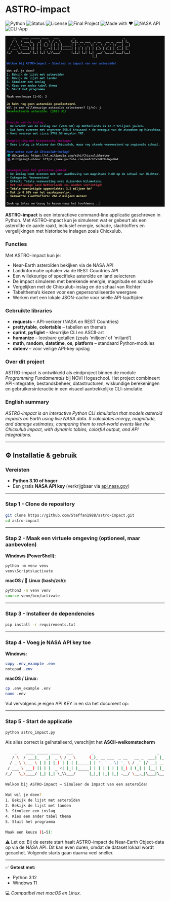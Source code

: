 # ASTRO-impact
![Python](https://img.shields.io/badge/python-3.10%2B-blue)
![Status](https://img.shields.io/badge/status-active-success)
![License](https://img.shields.io/badge/license-MIT-green)
![Final Project](https://img.shields.io/badge/NOVI-Final%20Project-orange)
![Made with ❤️](https://img.shields.io/badge/Made%20with-❤️-red)
![NASA API](https://img.shields.io/badge/API-NASA-blue)
![CLI-App](https://img.shields.io/badge/Interface-CLI-green)

![ASTRO-impact demo](images/demo-impact.png)

**ASTRO-impact** is een interactieve command-line applicatie geschreven in Python.
Met ASTRO-impact kun je simuleren wat er gebeurt als een asteroïde de aarde raakt, inclusief energie, schade, slachtoffers en vergelijkingen met historische inslagen zoals Chicxulub.

### Functies

Met ASTRO-impact kun je:

* Near-Earth asteroïden bekijken via de NASA API
* Landinformatie ophalen via de REST Countries API
* Een willekeurige of specifieke asteroïde en land selecteren
* De impact simuleren met berekende energie, magnitude en schade
* Vergelijken met de Chicxulub-inslag en de schaal van Richter
* Tabelthema’s kiezen voor een gepersonaliseerde weergave
* Werken met een lokale JSON-cache voor snelle API-laadtijden

### Gebruikte libraries

* **requests** – API-verkeer (NASA en REST Countries)
* **prettytable**, **colortable** – tabellen en thema’s
* **cprint**, **pyfiglet** – kleurrijke CLI en ASCII-art
* **humanize** – leesbare getallen (zoals ‘miljoen’ of ‘miljard’)
* **math**, **random**, **datetime**, **os**, **platform** – standaard Python-modules
* **dotenv** – voor veilige API-key opslag

### Over dit project

ASTRO-impact is ontwikkeld als eindproject binnen de module *Programming Fundamentals* bij NOVI Hogeschool.
Het project combineert API-integratie, bestandsbeheer, datastructuren, wiskundige berekeningen en gebruikersinteractie in een visueel aantrekkelijke CLI-simulatie.

### English summary

*ASTRO-impact is an interactive Python CLI simulation that models asteroid impacts on Earth using live NASA data. It calculates energy, magnitude, and damage estimates, comparing them to real-world events like the Chicxulub impact, with dynamic tables, colorful output, and API integrations.*

---

## ⚙️ Installatie & gebruik

### Vereisten

* **Python 3.10 of hoger**
* Een gratis **NASA API key** (verkrijgbaar via [api.nasa.gov](https://api.nasa.gov))

---

### Stap 1 - Clone de repository

```bash
git clone https://github.com/Steffan1988/astro-impact.git
cd astro-impact
```

---

### Stap 2 - Maak een virtuele omgeving (optioneel, maar aanbevolen)

**Windows (PowerShell):**

```powershell
python -m venv venv
venv\Scripts\activate
```

**macOS / 🐧 Linux (bash/zsh):**

```bash
python3 -m venv venv
source venv/bin/activate
```

---

### Stap 3 - Installeer de dependencies

```bash
pip install -r requirements.txt
```

---

### Stap 4 - Voeg je NASA API key toe

**Windows:**

```powershell
copy .env_example .env
notepad .env
```

**macOS / Linux:**

```bash
cp .env_example .env
nano .env
```

Vul vervolgens je eigen API KEY in en sla het document op:

---

### Stap 5 - Start de applicatie

```bash
python astro_impact.py
```

Als alles correct is geïnstalleerd, verschijnt het **ASCII-welkomstscherm**
```bash
    _    ____ _____ ____   ___        _                            _   
   / \  / ___|_   _|  _ \ / _ \      (_)_ __ ___  _ __   __ _  ___| |_ 
  / _ \ \___ \ | | | |_) | | | |_____| | '_ ` _ \| '_ \ / _` |/ __| __|
 / ___ \ ___) || | |  _ <| |_| |_____| | | | | | | |_) | (_| | (__| |_ 
/_/   \_\____/ |_| |_| \_\\___/      |_|_| |_| |_| .__/ \__,_|\___|\__|

Welkom bij ASTRO-impact — Simuleer de impact van een asteroïde!

Wat wil je doen?
1. Bekijk de lijst met asteroïden
2. Bekijk de lijst met landen
3. Simuleer een inslag
4. Kies een ander tabel thema
5. Sluit het programma

Maak een keuze (1–5): 
````

⚠️ Let op:
Bij de eerste start haalt ASTRO-impact de Near-Earth Object-data op via de NASA API.
Dit kan even duren, omdat de dataset lokaal wordt gecachet.
Volgende starts gaan daarna veel sneller.

---

✅ **Getest met:**

* Python 3.12
* Windows 11

💻 *Compatibel met macOS en Linux.*

